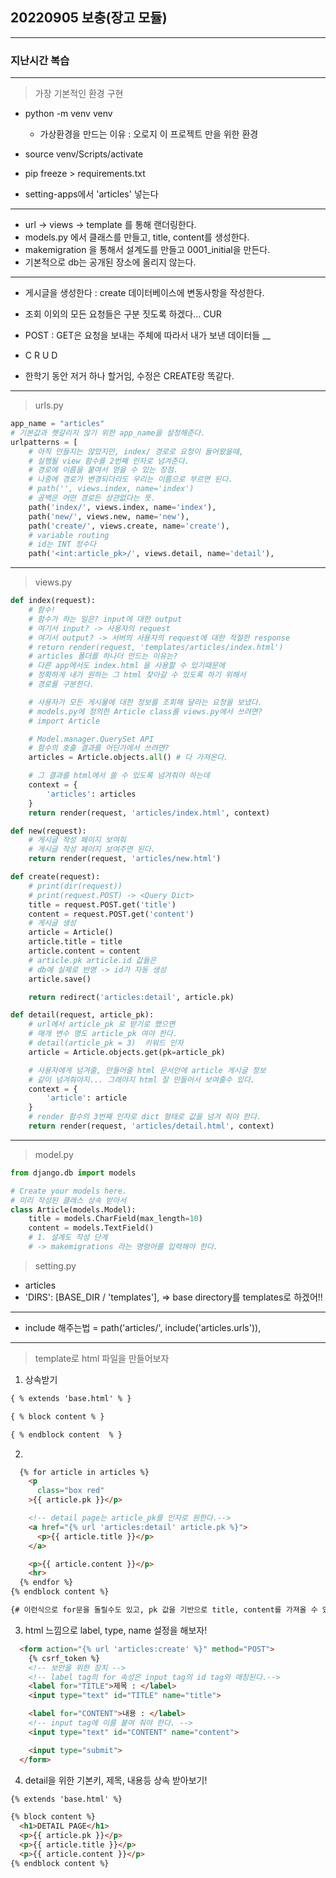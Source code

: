 ## 20220905 보충(장고 모듈)

___

### 지난시간 복습

___
> 가장 기본적인 환경 구현
* python -m venv venv
    - 가상환경을 만드는 이유 : 오로지 이 프로젝트 만을 위한 환경

* source venv/Scripts/activate
* pip freeze > requirements.txt
* setting-apps에서 'articles' 넣는다

___

* url -> views -> template 를 통해 랜더링한다.
* models.py 에서 클래스를 만들고, title, content를 생성한다.
* makemigration 을 통해서 설계도를 만들고 0001_initial을 만든다.
* 기본적으로 db는 공개된 장소에 올리지 않는다.

___

- 게시글을 생성한다 : create 데이터베이스에 변동사항을 작성한다.
- 조회 이외의 모든 요청들은 구분 짓도록 하겠다... CUR
- POST : GET은 요청을 보내는 주체에 따라서 내가 보낸 데이터들
__

- C R U D 
- 한학기 동안 저거 하나 할거임, 수정은 CREATE랑 똑같다. 

___

> urls.py
```python
app_name = "articles"
# 기본값과 헷갈리지 않기 위한 app_name을 설정해준다.
urlpatterns = [
    # 아직 만들지는 않았지만, index/ 경로로 요청이 들어왔을때,
    # 실행될 view 함수를 2번째 인자로 넘겨준다.
    # 경로에 이름을 붙여서 얻을 수 있는 장점.
    # 나중에 경로가 변경되더라도 우리는 이름으로 부르면 된다.
    # path('', views.index, name='index')
    # 공백은 어떤 경로든 상관없다는 뜻.
    path('index/', views.index, name='index'),
    path('new/', views.new, name='new'),
    path('create/', views.create, name='create'),
    # variable routing
    # id는 INT 정수다
    path('<int:article_pk>/', views.detail, name='detail'),

```
___

> views.py
```python
def index(request):
    # 함수!
    # 함수가 하는 일은? input에 대한 output
    # 여기서 input? -> 사용자의 request
    # 여기서 output? -> 서버의 사용자의 request에 대한 적절한 response
    # return render(request, 'templates/articles/index.html')
    # articles 폴더를 하나더 만드는 이유는?
    # 다른 app에서도 index.html 을 사용할 수 있기때문에
    # 정확하게 내가 원하는 그 html 찾아갈 수 있도록 하기 위해서
    # 경로를 구분한다.

    # 사용자가 모든 게시물에 대한 정보를 조회해 달라는 요청을 보냈다.
    # models.py에 정의한 Article class를 views.py에서 쓰려면?
    # import Article

    # Model.manager.QuerySet API
    # 함수의 호출 결과를 어딘가에서 쓰려면?
    articles = Article.objects.all() # 다 가져온다.

    # 그 결과를 html에서 쓸 수 있도록 넘겨줘야 하는데
    context = {
        'articles': articles
    }
    return render(request, 'articles/index.html', context)

```



```python
def new(request):
    # 게시글 작성 페이지 보여줘
    # 게시글 작성 페이지 보여주면 된다.
    return render(request, 'articles/new.html')

def create(request):
    # print(dir(request))
    # print(request.POST) -> <Query Dict>
    title = request.POST.get('title')
    content = request.POST.get('content')
    # 게시글 생성
    article = Article()
    article.title = title
    article.content = content
    # article.pk article.id 값들은
    # db에 실제로 반영 -> id가 자동 생성
    article.save()

    return redirect('articles:detail', article.pk)

def detail(request, article_pk):
    # url에서 article_pk 로 받기로 했으면
    # 매개 변수 명도 article_pk 여야 한다.
    # detail(article_pk = 3)  키워드 인자 
    article = Article.objects.get(pk=article_pk)

    # 사용자에게 넘겨줄, 만들어줄 html 문서안에 article 게시글 정보
    # 같이 넘겨줘야지... 그래야지 html 잘 만들어서 보여줄수 있다.
    context = {
        'article': article
    }
    # render 함수의 3번째 인자로 dict 형태로 값을 넘겨 줘야 한다.
    return render(request, 'articles/detail.html', context)

```

___

> model.py

```python
from django.db import models

# Create your models here.
# 미리 작성된 클래스 상속 받아서
class Article(models.Model):
    title = models.CharField(max_length=10)
    content = models.TextField()
    # 1. 설계도 작성 단계
    # -> makemigrations 라는 명령어를 입력해야 한다.

```

> setting.py
* articles
* 'DIRS': [BASE_DIR / 'templates'], 
=> base directory를 templates로 하겠어!!

___

* include 해주는법 = path('articles/', include('articles.urls')),

___

> template로 html 파일을 만들어보자

1. 상속받기
``` html
{ % extends 'base.html' % }

{ % block content % }

{ % endblock content  % }

```

2.
```html
  {% for article in articles %}
    <p 
      class="box red"
    >{{ article.pk }}</p>

    <!-- detail page는 article_pk를 인자로 원한다.-->
    <a href="{% url 'articles:detail' article.pk %}">
      <p>{{ article.title }}</p>
    </a>

    <p>{{ article.content }}</p>
    <hr>
  {% endfor %}
{% endblock content %}

{# 이런식으로 for문을 돌릴수도 있고, pk 값을 기반으로 title, content를 가져올 수 있다. #}

```
3. html 느낌으로 label, type, name 설정을 해보자!

```html
  <form action="{% url 'articles:create' %}" method="POST">
    {% csrf_token %}
    <!-- 보안을 위한 장치 -->
    <!-- label tag의 for 속성은 input tag의 id tag와 매칭된다.-->
    <label for="TITLE">제목 : </label>
    <input type="text" id="TITLE" name="title">

    <label for="CONTENT">내용 : </label>
    <!-- input tag에 이름 붙여 줘야 한다. -->
    <input type="text" id="CONTENT" name="content">

    <input type="submit">
  </form>

```

4. detail을 위한 기본키, 제목, 내용등 상속 받아보기!
```html
{% extends 'base.html' %}

{% block content %}
  <h1>DETAIL PAGE</h1>
  <p>{{ article.pk }}</p>
  <p>{{ article.title }}</p>
  <p>{{ article.content }}</p>
{% endblock content %}

```









